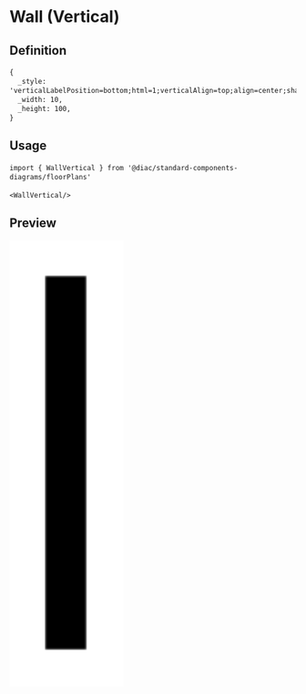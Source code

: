 # Wall (Vertical)

## Definition

```
{
  _style: 'verticalLabelPosition=bottom;html=1;verticalAlign=top;align=center;shape=mxgraph.floorplan.wall;fillColor=strokeColor;direction=south;',
  _width: 10,
  _height: 100,
}
```

## Usage

```
import { WallVertical } from '@diac/standard-components-diagrams/floorPlans'

<WallVertical/>
```

## Preview

<img src="./wall-vertical.png" width="200"/>
